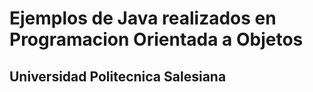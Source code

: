 # Ejemplos de Java realizados en Programacion Orientada a Objetos
## Universidad Politecnica Salesiana

